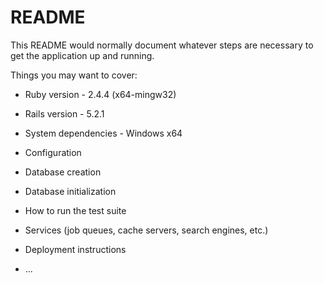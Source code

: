 # README

This README would normally document whatever steps are necessary to get the
application up and running.

Things you may want to cover:

* Ruby version - 2.4.4 (x64-mingw32)

* Rails version - 5.2.1

* System dependencies - Windows x64

* Configuration

* Database creation

* Database initialization

* How to run the test suite

* Services (job queues, cache servers, search engines, etc.)

* Deployment instructions

* ...
